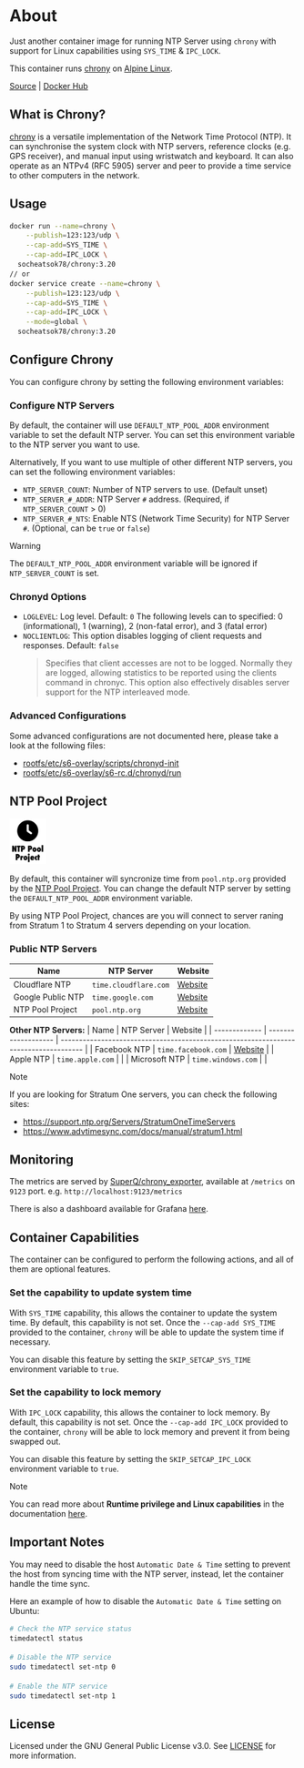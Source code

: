 # About
Just another container image for running NTP Server using `chrony` with support for Linux capabilities using `SYS_TIME` & `IPC_LOCK`.

This container runs [chrony](https://chrony-project.org/) on [Alpine Linux](https://alpinelinux.org/).

[Source](https://github.com/socheatsok78/docker-chrony) | [Docker Hub](https://hub.docker.com/r/socheatsok78/chrony)

## What is Chrony?
[chrony](https://chrony-project.org/) is a versatile implementation of the Network Time Protocol (NTP). It can synchronise the system clock with NTP servers, reference clocks (e.g. GPS receiver), and manual input using wristwatch and keyboard. It can also operate as an NTPv4 (RFC 5905) server and peer to provide a time service to other computers in the network.

## Usage

```sh
docker run --name=chrony \
    --publish=123:123/udp \
    --cap-add=SYS_TIME \
    --cap-add=IPC_LOCK \
  socheatsok78/chrony:3.20
// or
docker service create --name=chrony \
    --publish=123:123/udp \
    --cap-add=SYS_TIME \
    --cap-add=IPC_LOCK \
    --mode=global \
  socheatsok78/chrony:3.20
```

## Configure Chrony
You can configure chrony by setting the following environment variables:

### Configure NTP Servers

By default, the container will use `DEFAULT_NTP_POOL_ADDR` environment variable to set the default NTP server. You can set this environment variable to the NTP server you want to use.

Alternatively, If you want to use multiple of other different NTP servers, you can set the following environment variables:
- `NTP_SERVER_COUNT`: Number of NTP servers to use. (Default unset)
- `NTP_SERVER_#_ADDR`: NTP Server `#` address. (Required, if `NTP_SERVER_COUNT` > 0)
- `NTP_SERVER_#_NTS`: Enable NTS (Network Time Security) for NTP Server `#`. (Optional, can be `true` or `false`)

> [!WARNING]
> The `DEFAULT_NTP_POOL_ADDR` environment variable will be ignored if `NTP_SERVER_COUNT` is set.

### Chronyd Options

- `LOGLEVEL`: Log level. Default: `0`
  The following levels can to specified: 0 (informational), 1 (warning), 2 (non-fatal error), and 3 (fatal error)
- `NOCLIENTLOG`: This option disables logging of client requests and responses. Default: `false`
  > Specifies that client accesses are not to be logged. Normally they are logged, allowing statistics to be reported using the clients command in chronyc. This option also effectively disables server support for the NTP interleaved mode.

### Advanced Configurations
Some advanced configurations are not documented here, please take a look at the following files:
- [rootfs/etc/s6-overlay/scripts/chronyd-init](./rootfs/etc/s6-overlay/scripts/chronyd-init)
- [rootfs/etc/s6-overlay/s6-rc.d/chronyd/run](./rootfs/etc/s6-overlay/s6-rc.d/chronyd/run)

## NTP Pool Project

<img src="./.github/assets/ntppool.png" width="64px" /><br/>

By default, this container will syncronize time from `pool.ntp.org` provided by the [NTP Pool Project](https://www.ntppool.org/). You can change the default NTP server by setting the `DEFAULT_NTP_POOL_ADDR` environment variable.

By using NTP Pool Project, chances are you will connect to server raning from Stratum 1 to Stratum 4 servers depending on your location.

### Public NTP Servers

| Name              | NTP Server            | Website                                        |
| ----------------- | --------------------- | ---------------------------------------------- |
| Cloudflare NTP    | `time.cloudflare.com` | [Website](https://www.cloudflare.com/time/)    |
| Google Public NTP | `time.google.com`     | [Website](https://developers.google.com/time/) |
| NTP Pool Project  | `pool.ntp.org`        | [Website](https://www.ntppool.org/)            |

**Other NTP Servers:**
| Name          | NTP Server          | Website                                                                              |
| ------------- | ------------------- | ------------------------------------------------------------------------------------ |
| Facebook NTP  | `time.facebook.com` | [Website](https://engineering.fb.com/2020/03/18/production-engineering/ntp-service/) |
| Apple NTP     | `time.apple.com`    |                                                                                      |
| Microsoft NTP | `time.windows.com`  |                                                                                      |

> [!NOTE]
> If you are looking for Stratum One servers, you can check the following sites:
> - https://support.ntp.org/Servers/StratumOneTimeServers
> - https://www.advtimesync.com/docs/manual/stratum1.html

## Monitoring

The metrics are served by [SuperQ/chrony_exporter](https://github.com/SuperQ/chrony_exporter), available at `/metrics` on `9123` port. e.g. `http://localhost:9123/metrics`

There is also a dashboard available for Grafana [here](https://grafana.com/grafana/dashboards/19186-chrony/).

## Container Capabilities
The container can be configured to perform the following actions, and all of them are optional features.

### Set the capability to update system time
With `SYS_TIME` capability, this allows the container to update the system time. By default, this capability is not set. Once the `--cap-add SYS_TIME` provided to the container, `chrony` will be able to update the system time if necessary.

You can disable this feature by setting the `SKIP_SETCAP_SYS_TIME` environment variable to `true`.

### Set the capability to lock memory
With `IPC_LOCK` capability, this allows the container to lock memory. By default, this capability is not set. Once the `--cap-add IPC_LOCK` provided to the container, `chrony` will be able to lock memory and prevent it from being swapped out.

You can disable this feature by setting the `SKIP_SETCAP_IPC_LOCK` environment variable to `true`.

> [!NOTE]
> You can read more about **Runtime privilege and Linux capabilities** in the documentation [here](https://docs.docker.com/engine/containers/run/#runtime-privilege-and-linux-capabilities).

## Important Notes

You may need to disable the host `Automatic Date & Time` setting to prevent the host from syncing time with the NTP server, instead, let the container handle the time sync.

Here an example of how to disable the `Automatic Date & Time` setting on Ubuntu:

```sh
# Check the NTP service status
timedatectl status

# Disable the NTP service
sudo timedatectl set-ntp 0

# Enable the NTP service
sudo timedatectl set-ntp 1
```

## License
Licensed under the GNU General Public License v3.0.
See [LICENSE](./LICENSE) for more information.
